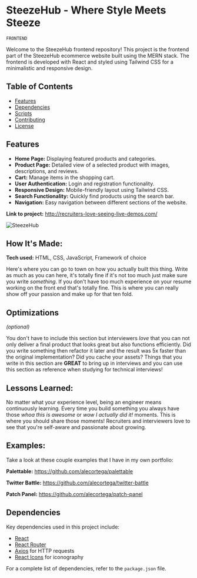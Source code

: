 # SteezeHub - Where Style Meets Steeze

```
FRONTEND
```

Welcome to the SteezeHub frontend repository! This project is the frontend part of the SteezeHub ecommerce website built using the MERN stack. The frontend is developed with React and styled using Tailwind CSS for a minimalistic and responsive design.

## Table of Contents

- [Features](#features)
- [Dependencies](#dependencies)
- [Scripts](#scripts)
- [Contributing](#contributing)
- [License](#license)

## Features

- **Home Page:** Displaying featured products and categories.
- **Product Page:** Detailed view of a selected product with images, descriptions, and reviews.
- **Cart:** Manage items in the shopping cart.
- **User Authentication:** Login and registration functionality.
- **Responsive Design:** Mobile-friendly layout using Tailwind CSS.
- **Search Functionality:** Quickly find products using the search bar.
- **Navigation:** Easy navigation between different sections of the website.

**Link to project:** http://recruiters-love-seeing-live-demos.com/

![SteezeHub](![SteezeHub](https://github.com/FinzyPHINZY/SteezeHub/assets/102292855/be6895f3-1fb6-454e-bc25-f3c49af9c201)
)

## How It's Made:

**Tech used:** HTML, CSS, JavaScript, Framework of choice

Here's where you can go to town on how you actually built this thing. Write as much as you can here, it's totally fine if it's not too much just make sure you write _something_. If you don't have too much experience on your resume working on the front end that's totally fine. This is where you can really show off your passion and make up for that ten fold.

## Optimizations

_(optional)_

You don't have to include this section but interviewers _love_ that you can not only deliver a final product that looks great but also functions efficiently. Did you write something then refactor it later and the result was 5x faster than the original implementation? Did you cache your assets? Things that you write in this section are **GREAT** to bring up in interviews and you can use this section as reference when studying for technical interviews!

## Lessons Learned:

No matter what your experience level, being an engineer means continuously learning. Every time you build something you always have those _whoa this is awesome_ or _wow I actually did it!_ moments. This is where you should share those moments! Recruiters and interviewers love to see that you're self-aware and passionate about growing.

## Examples:

Take a look at these couple examples that I have in my own portfolio:

**Palettable:** https://github.com/alecortega/palettable

**Twitter Battle:** https://github.com/alecortega/twitter-battle

**Patch Panel:** https://github.com/alecortega/patch-panel

## Dependencies

Key dependencies used in this project include:

- [React](https://reactjs.org/)
- [React Router](https://reactrouter.com/)
- [Axios](https://axios-http.com/) for HTTP requests
- [React Icons](https://react-icons.github.io/react-icons/) for iconography

For a complete list of dependencies, refer to the `package.json` file.
